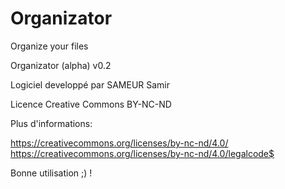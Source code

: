 # Organizator
Organize your files


Organizator (alpha) v0.2

Logiciel developpé par SAMEUR Samir

Licence Creative Commons BY-NC-ND 

Plus d'informations:

https://creativecommons.org/licenses/by-nc-nd/4.0/
https://creativecommons.org/licenses/by-nc-nd/4.0/legalcode$

Bonne utilisation ;) !

